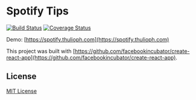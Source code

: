 # Spotify Tips

[![Build Status](https://travis-ci.org/thulioph/spotify-tips.svg?branch=tests)](https://travis-ci.org/thulioph/spotify-tips) [![Coverage Status](https://coveralls.io/repos/github/thulioph/spotify-tips/badge.svg?branch=master)](https://coveralls.io/github/thulioph/spotify-tips?branch=master)

Demo: [https://spotify.thulioph.com](https://spotify.thulioph.com)

This project was built with [https://github.com/facebookincubator/create-react-app](https://github.com/facebookincubator/create-react-app).

## License

[MIT License](http://thulioph.mit-license.org/)